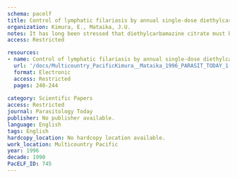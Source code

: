 ```yaml
---
schema: pacelf
title: Control of lymphatic filariasis by annual single-dose diethylcarbamazine treatments
organization: Kimura, E., Mataika, J.U.
notes: It has long been stressed that diethylcarbamazine citrate must be given at a total dosage of 72 mg per kilogram of body weight in 12 divided doses of 6 mg kg(-1) to obtain maximum effect against Wuchereria bancrofti. However, recent studies revealed that only a single dose at 6 mg kg(-1) could reduce microfilaria (Mf) counts by 90%, and that the effect would persist for 12-18 months. The annual repeat of the single-dose mass treatment was shown to be effective in reducing Mf prevalence and density in large-scale, long-term field trials. The scheme is simple and economic, and could be sustainable in many endemic areas, where health manpower and resources are often not sufficient. Annual single-dose mass treatments can be an effective weapon against human lymphatic filariasis, as discussed here by Eisaku Kimura and Jona Mataika.
access: Restricted

resources:
- name: Control of lymphatic filariasis by annual single-dose diethylcarbamazine treatments
  url: '/docs/Multicountry_PacificKimura__Mataika_1996_PARASIT_TODAY_1-s2.0-0169475896100144-main.txt'
  format: Electronic
  access: Restricted
  pages: 240-244
 
category: Scientific Papers
access: Restricted
journal: Parasitology Today
publisher: No publisher available. 
language: English 
tags: English 
hardcopy_location: No hardcopy location available.
work_location: Multicountry Pacific
year: 1996
decade: 1990
PacELF_ID: 745
---
```

